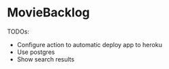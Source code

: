 # MovieBacklog

TODOs:
* Configure action to automatic deploy app to heroku
* Use postgres
* Show search results